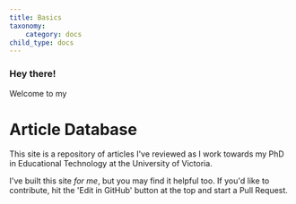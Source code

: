 ```yaml
---
title: Basics
taxonomy:
    category: docs
child_type: docs
---
```


### Hey there!

Welcome to my

# Article Database

This site is a repository of articles I've reviewed as I work towards my PhD in Educational Technology at the University of Victoria.

I've built this site *for me*, but you may find it helpful too. If you'd like to contribute, hit the 'Edit in GitHub' button at the top and start a Pull Request.

